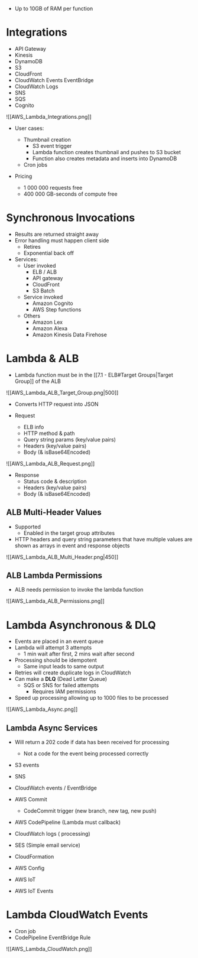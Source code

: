 - Up to 10GB of RAM per function

# Integrations

- API Gateway
- Kinesis
- DynamoDB
- S3
- CloudFront
- CloudWatch Events EventBridge
- CloudWatch Logs
- SNS
- SQS
- Cognito

![[AWS_Lambda_Integrations.png]]

- User cases:
	- Thumbnail creation
		- S3 event trigger
		- Lambda function creates thumbnail and pushes to S3 bucket
		- Function also creates metadata and inserts into DynamoDB
	- Cron jobs

- Pricing
	- 1 000 000 requests free
	- 400 000 GB-seconds of compute free

# Synchronous Invocations

- Results are returned straight away
- Error handling must happen client side
	- Retires
	- Exponential back off
- Services:
	- User invoked
		- ELB / ALB
		- API gateway
		- CloudFront
		- S3 Batch
	- Service invoked
		- Amazon Cognito
		- AWS Step functions
	- Others
		- Amazon Lex
		- Amazon Alexa
		- Amazon Kinesis Data Firehose

# Lambda & ALB

- Lambda function must be in the [[7.1 - ELB#Target Groups|Target Group]] of the ALB

![[AWS_Lambda_ALB_Target_Group.png|500]]

- Converts HTTP request into JSON

- Request
	- ELB info
	- HTTP method & path
	- Query string params (key/value pairs)
	- Headers (key/value pairs)
	- Body (& isBase64Encoded)

![[AWS_Lambda_ALB_Request.png]]

- Response
	- Status code & description
	- Headers (key/value pairs)
	- Body (& isBase64Encoded)

## ALB Multi-Header Values

- Supported
	- Enabled in the target group attributes
- HTTP headers and query string parameters that have multiple values are shown as arrays in event and response objects

![[AWS_Lambda_ALB_Multi_Header.png|450]]

## ALB Lambda Permissions

- ALB needs permission to invoke the lambda function

![[AWS_Lambda_ALB_Permissions.png]]

# Lambda Asynchronous & DLQ

- Events are placed in an event queue
- Lambda will attempt 3 attempts
	- 1 min wait after first, 2 mins wait after second
- Processing should be idempotent
	- Same input leads to same output
- Retries will create duplicate logs in CloudWatch
- Can make a **DLQ** (Dead Letter Queue)
	- SQS or SNS for failed attempts
		- Requires IAM permissions
- Speed up processing allowing up to 1000 files to be processed

![[AWS_Lambda_Async.png]]

## Lambda Async Services

- Will return a 202 code if data has been received for processing
	- Not a code for the event being processed correctly

- S3 events
- SNS
- CloudWatch events / EventBridge
- AWS Commit
	- CodeCommit trigger (new branch, new tag, new push)
- AWS CodePipeline (Lambda must callback)
- CloudWatch logs ( processing)
- SES (Simple email service)
- CloudFormation
- AWS Config
- AWS IoT
- AWS IoT Events

# Lambda CloudWatch Events

- Cron job
- CodePipeline EventBridge Rule

![[AWS_Lambda_CloudWatch.png]]